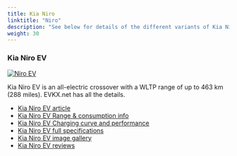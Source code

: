 ```yaml
---
title: Kia Niro
linktitle: "Niro"
description: "See below for details of the different variants of Kia Niro"
weight: 30
---
```

### Kia Niro EV

<a href="niro_ev/"><img src="https://media.evkx.net/multimedia/models/kia/niro/niro_ev/main_1_st.jpg" class="img-fluid" alt="Niro EV" ></a>

Kia Niro EV is an all-electric crossover with a WLTP range of up to 463 km (288 miles). EVKX.net has all the details. 

- [Kia Niro EV article](niro_ev/)
- [Kia Niro EV Range & consumption info](niro_ev/rangeandconsumption)
- [Kia Niro EV Charging curve and performance](niro_ev/chargingcurve)
- [Kia Niro EV full specifications](niro_ev/specifications)
- [Kia Niro EV image gallery](niro_ev/gallery)
- [Kia Niro EV reviews](niro_ev/reviews)

